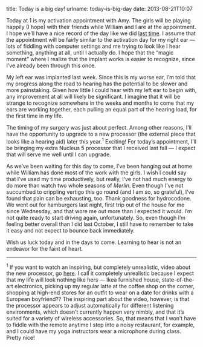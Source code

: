 title: Today is a big day!
urlname: today-is-big-day
date: 2013-08-21T10:07

Today at 1 is my activation appointment with Amy. The girls will be playing happily (I hope) with their friends while
William and I are at the appointment. I hope we&#x02bc;ll have a nice record of the day like we did [last time][a]. I
assume that the appointment will be fairly similar to the activation day for my right ear &mdash; lots of fiddling with
computer settings and me trying to look like I hear something, anything at all, until I actually do. I hope that the
&ldquo;magic moment&rdquo; where I realize that the implant works is easier to recognize, since I&#x02bc;ve already been
through this once.

[a]: {filename}/published/2012/10/2012-10-24-what-i-saw-at-activation-appointment.md

My left ear was implanted last week. Since this is my worse ear, I&#x02bc;m told that my progress along the road to
hearing has the potential to be slower and more painstaking. Given how little I could hear with my left ear to begin
with, any improvement at all will likely be significant. I imagine that it will be strange to recognize somewhere in the
weeks and months to come that my ears are working together, each pulling an equal part of the hearing load, for the
first time in my life.

The timing of my surgery was just about perfect. Among other reasons, I&#x02bc;ll have the opportunity to upgrade to a
new processor (the external piece that looks like a hearing aid) later this year.<sup>1</sup> Exciting! For
today&#x02bc;s appointment, I&#x02bc;ll be bringing my extra Nucleus 5 processor that I received last fall &mdash; I
expect that will serve me well until I can upgrade.

As we&#x02bc;ve been waiting for this day to come, I&#x02bc;ve been hanging out at home while William has done most of
the work with the girls. I wish I could say that I&#x02bc;ve used my time productively, but really, I&#x02bc;ve not had
much energy to do more than watch two whole seasons of _Merlin_. Even though I&#x02bc;ve not succumbed to crippling
vertigo this go round (and I am so, so grateful), I&#x02bc;ve found that pain can be exhausting, too. Thank goodness for
hydrocodone. We went out for hamburgers last night, first trip out of the house for me since Wednesday, and that wore me
out more than I expected it would. I&#x02bc;m not quite ready to start driving again, unfortunately. So, even though
I&#x02bc;m feeling better overall than I did last October, I still have to remember to take it easy and not expect to
bounce back immediately.

Wish us luck today and in the days to come. Learning to hear is not an endeavor for the faint of heart.

-----

<sup>1</sup> If you want to watch an inspiring, but completely unrealistic, video about the new processor, go [here][b].
I call it completely unrealistic because I expect that my life will look nothing like hers &mdash; Ikea furnished house,
state-of-the-art electronics, picking up my regular latte at the coffee shop on the corner, shopping at high-end stores
for an outfit to wear on a date for drinks with a European boyfriend?? The inspiring part about the video, however, is
that the processor appears to adjust automatically for different listening environments, which doesn&#x02bc;t currently
happen very nimbly, and that it&#x02bc;s suited for a variety of wireless accessories. So, that means that I
won&#x02bc;t have to fiddle with the remote anytime I step into a noisy restaurant, for example, and I could have my
yoga instructors wear a microphone during class. Pretty nice!

[b]: https://vimeo.com/66882631
